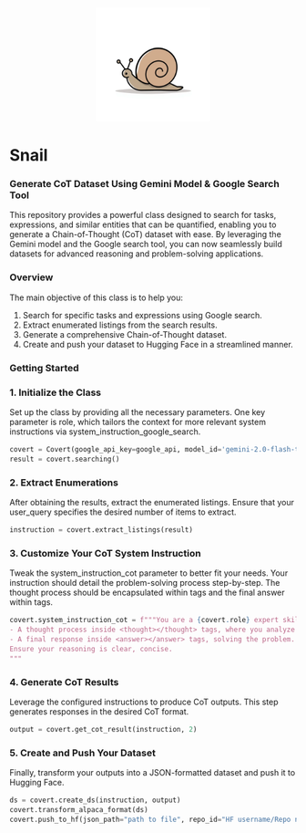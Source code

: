 <div align="center">
    <img src="snail_mascot.png" width="200px" height="200px">
</div>


# Snail
### Generate CoT Dataset Using Gemini Model & Google Search Tool

This repository provides a powerful class designed to search for tasks, expressions, and similar entities that can be quantified, enabling you to generate a Chain-of-Thought (CoT) dataset with ease. By leveraging the Gemini model and the Google search tool, you can now seamlessly build datasets for advanced reasoning and problem-solving applications.

### Overview

The main objective of this class is to help you:
1. Search for specific tasks and expressions using Google search.
2. Extract enumerated listings from the search results.
3. Generate a comprehensive Chain-of-Thought dataset.
4. Create and push your dataset to Hugging Face in a streamlined manner.

### Getting Started

 ### 1. Initialize the Class
Set up the class by providing all the necessary parameters. One key parameter is role, which tailors the context for more relevant system instructions via system_instruction_google_search.
   ```python
   covert = Covert(google_api_key=google_api, model_id='gemini-2.0-flash-thinking-exp-01-21', user_query="List a 20 math problems from easiest to hard and numerate their", role="mathematician")
   result = covert.searching()
   ```
 ### 2. Extract Enumerations
After obtaining the results, extract the enumerated listings. Ensure that your user_query specifies the desired number of items to extract.
  ```python
  instruction = covert.extract_listings(result)
  ```
 ### 3. Customize Your CoT System Instruction
Tweak the system_instruction_cot parameter to better fit your needs. Your instruction should detail the problem-solving process step-by-step. The thought process should be encapsulated within <thought></thought> tags and the final answer within <answer></answer> tags.
  ```python
  covert.system_instruction_cot = f"""You are a {covert.role} expert skilled at explaining step by step mathematician problems, using a Chain of Thought (CoT) framework. Your response must include:
- A thought process inside <thought></thought> tags, where you analyze the problem.
- A final response inside <answer></answer> tags, solving the problem.
Ensure your reasoning is clear, concise.
 """
```
 ### 4. Generate CoT Results
Leverage the configured instructions to produce CoT outputs. This step generates responses in the desired CoT format.
  ```python   
  output = covert.get_cot_result(instruction, 2)
  ```
 ### 5. Create and Push Your Dataset
Finally, transform your outputs into a JSON-formatted dataset and push it to Hugging Face. 
  ```python
  ds = covert.create_ds(instruction, output)
  covert.transform_alpaca_format(ds)
  covert.push_to_hf(json_path="path to file", repo_id="HF username/Repo name")
  ```
